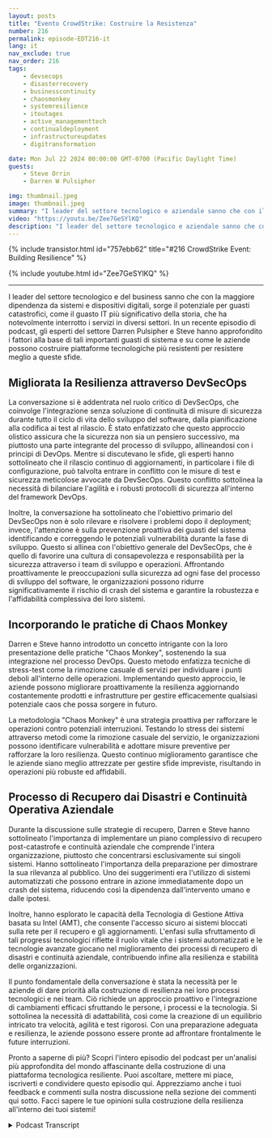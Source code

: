 ```yaml
---
layout: posts
title: "Evento CrowdStrike: Costruire la Resistenza"
number: 216
permalink: episode-EDT216-it
lang: it
nav_exclude: true
nav_order: 216
tags:
    - devsecops
    - disasterrecovery
    - businesscontinuity
    - chaosmonkey
    - systemresilience
    - itoutages
    - active_managementtech
    - continualdeployment
    - infrastructureupdates
    - digitransformation

date: Mon Jul 22 2024 00:00:00 GMT-0700 (Pacific Daylight Time)
guests:
    - Steve Orrin
    - Darren W Pulsipher

img: thumbnail.jpeg
image: thumbnail.jpeg
summary: "I leader del settore tecnologico e aziendale sanno che con il crescente affidamento su sistemi e dispositivi digitali, si presenta il potenziale per interruzioni catastrofiche, come il più importante blackout di IT della storia, che ha notevolmente interrotto i servizi in diversi settori. In un recente episodio di un podcast, gli esperti del settore Darren Pulsipher e Steve hanno approfondito i fattori trainanti dietro tali gravi guasti di sistema e come le aziende possono costruire piattaforme tecnologiche più resilienti per resistere meglio a queste sfide."
video: "https://youtu.be/Zee7GeSYlKQ"
description: "I leader del settore tecnologico e aziendale sanno che con il crescente affidamento su sistemi e dispositivi digitali, si presenta il potenziale per interruzioni catastrofiche, come il più importante blackout di IT della storia, che ha notevolmente interrotto i servizi in diversi settori. In un recente episodio di un podcast, gli esperti del settore Darren Pulsipher e Steve hanno approfondito i fattori trainanti dietro tali gravi guasti di sistema e come le aziende possono costruire piattaforme tecnologiche più resilienti per resistere meglio a queste sfide."
---
```


<div>
{% include transistor.html id="757ebb62" title="#216 CrowdStrike Event: Building Resilience" %}

{% include youtube.html id="Zee7GeSYlKQ" %}
</div>

---

I leader del settore tecnologico e del business sanno che con la maggiore dipendenza da sistemi e dispositivi digitali, sorge il potenziale per guasti catastrofici, come il guasto IT più significativo della storia, che ha notevolmente interrotto i servizi in diversi settori. In un recente episodio di podcast, gli esperti del settore Darren Pulsipher e Steve hanno approfondito i fattori alla base di tali importanti guasti di sistema e su come le aziende possono costruire piattaforme tecnologiche più resistenti per resistere meglio a queste sfide.

## Migliorata la Resilienza attraverso DevSecOps

La conversazione si è addentrata nel ruolo critico di DevSecOps, che coinvolge l'integrazione senza soluzione di continuità di misure di sicurezza durante tutto il ciclo di vita dello sviluppo del software, dalla pianificazione alla codifica ai test al rilascio. È stato enfatizzato che questo approccio olistico assicura che la sicurezza non sia un pensiero successivo, ma piuttosto una parte integrante del processo di sviluppo, allineandosi con i principi di DevOps. Mentre si discutevano le sfide, gli esperti hanno sottolineato che il rilascio continuo di aggiornamenti, in particolare i file di configurazione, può talvolta entrare in conflitto con le misure di test e sicurezza meticolose avvocate da DevSecOps. Questo conflitto sottolinea la necessità di bilanciare l'agilità e i robusti protocolli di sicurezza all'interno del framework DevOps.

Inoltre, la conversazione ha sottolineato che l'obiettivo primario del DevSecOps non è solo rilevare e risolvere i problemi dopo il deployment; invece, l'attenzione è sulla prevenzione proattiva dei guasti del sistema identificando e correggendo le potenziali vulnerabilità durante la fase di sviluppo. Questo si allinea con l'obiettivo generale del DevSecOps, che è quello di favorire una cultura di consapevolezza e responsabilità per la sicurezza attraverso i team di sviluppo e operazioni. Affrontando proattivamente le preoccupazioni sulla sicurezza ad ogni fase del processo di sviluppo del software, le organizzazioni possono ridurre significativamente il rischio di crash del sistema e garantire la robustezza e l'affidabilità complessiva dei loro sistemi.

## Incorporando le pratiche di Chaos Monkey

Darren e Steve hanno introdotto un concetto intrigante con la loro presentazione delle pratiche "Chaos Monkey", sostenendo la sua integrazione nel processo DevOps. Questo metodo enfatizza tecniche di stress-test come la rimozione casuale di servizi per individuare i punti deboli all'interno delle operazioni. Implementando questo approccio, le aziende possono migliorare proattivamente la resilienza aggiornando costantemente prodotti e infrastrutture per gestire efficacemente qualsiasi potenziale caos che possa sorgere in futuro.

La metodologia "Chaos Monkey" è una strategia proattiva per rafforzare le operazioni contro potenziali interruzioni. Testando lo stress dei sistemi attraverso metodi come la rimozione casuale del servizio, le organizzazioni possono identificare vulnerabilità e adottare misure preventive per rafforzare la loro resilienza. Questo continuo miglioramento garantisce che le aziende siano meglio attrezzate per gestire sfide impreviste, risultando in operazioni più robuste ed affidabili.

## Processo di Recupero dai Disastri e Continuità Operativa Aziendale

Durante la discussione sulle strategie di recupero, Darren e Steve hanno sottolineato l'importanza di implementare un piano complessivo di recupero post-catastrofe e continuità aziendale che comprende l'intera organizzazione, piuttosto che concentrarsi esclusivamente sui singoli sistemi. Hanno sottolineato l'importanza della preparazione per dimostrare la sua rilevanza al pubblico. Uno dei suggerimenti era l'utilizzo di sistemi automatizzati che possono entrare in azione immediatamente dopo un crash del sistema, riducendo così la dipendenza dall'intervento umano e dalle ipotesi.

Inoltre, hanno esplorato le capacità della Tecnologia di Gestione Attiva basata su Intel (AMT), che consente l'accesso sicuro ai sistemi bloccati sulla rete per il recupero e gli aggiornamenti. L'enfasi sulla sfruttamento di tali progressi tecnologici riflette il ruolo vitale che i sistemi automatizzati e le tecnologie avanzate giocano nel miglioramento dei processi di recupero di disastri e continuità aziendale, contribuendo infine alla resilienza e stabilità delle organizzazioni.

Il punto fondamentale della conversazione è stata la necessità per le aziende di dare priorità alla costruzione di resilienza nei loro processi tecnologici e nei team. Ciò richiede un approccio proattivo e l'integrazione di cambiamenti efficaci sfruttando le persone, i processi e la tecnologia. Si sottolinea la necessità di adattabilità, così come la creazione di un equilibrio intricato tra velocità, agilità e test rigorosi. Con una preparazione adeguata e resilienza, le aziende possono essere pronte ad affrontare frontalmente le future interruzioni.

Pronto a saperne di più? Scopri l'intero episodio del podcast per un'analisi più approfondita del mondo affascinante della costruzione di una piattaforma tecnologica resiliente. Puoi ascoltare, mettere mi piace, iscriverti e condividere questo episodio qui. Apprezziamo anche i tuoi feedback e commenti sulla nostra discussione nella sezione dei commenti qui sotto. Facci sapere le tue opinioni sulla costruzione della resilienza all'interno dei tuoi sistemi!



<details>
<summary> Podcast Transcript </summary>

<p></p>

</details>
